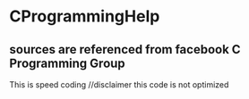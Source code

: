 # CProgrammingHelp
## sources are referenced from facebook C Programming Group
This is speed coding //disclaimer this code is not optimized 

